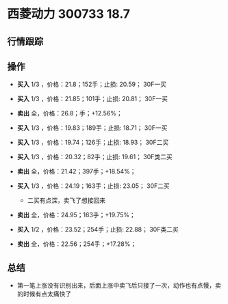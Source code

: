 # 西菱动力 300733 18.7

## 行情跟踪
  
## 操作
  - **买入** 1/3 ，价格：21.8；152手；止损: 20.59； 30F一买
  - **买入** 1/3 ，价格：21.85；101手；止损: 20.81； 30F一买
  - **卖出** 全，价格：26.8；手；+12.56%；

  - **买入** 1/3 ，价格：19.83；189手；止损: 18.71； 30F一买
  - **买入** 1/3 ，价格：19.74；126手；止损: 18.93； 30F二买
  - **买入** 1/3 ，价格：20.32；82手；止损: 19.61； 30F类二买
  - **卖出** 全，价格：21.42；397手；+18.54%；

  - **买入** 1/3 ，价格：24.19；163手；止损: 23.05； 30F二买
    - 二买有点深，卖飞了想接回来
  - **卖出** 全，价格：24.95；163手；+19.75%；

  - **买入** 1/2 ，价格：23.52；254手；止损: 22.88； 30F类二买
  - **卖出** 全，价格：22.56；254手；+17.28%；


## 总结
  - 第一笔上涨没有识别出来，后面上涨中卖飞后只接了一次，动作也有点慢，卖的时候有点太痛快了